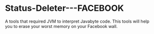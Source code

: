 # Status-Deleter---FACEBOOK
A tools that required JVM to interpret Javabyte code. This tools will help you to erase your worst memory on your Facebook wall. 
